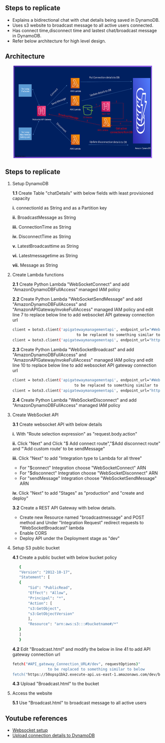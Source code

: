 ## Steps to replicate

* Explains a bidirectional chat with chat details being saved in DynamoDB.
* Uses s3 website to broadcast message to all active users connected.
* Has connect time,disconnect time and lastest chat/broadcast message in DynamoDB.
* Refer below architecture for high level design.

## Architecture
<p align="center">
  <img src="Slide.png" width="450" height="300" title="Architecture"> 
</p>

## Steps to replicate
  
  1. Setup DynamoDB
  
     **1.1** Create Table "chatDetails" with below fields with least provisioned capacity
     
	    **i.** connectionId as String and as a Partition key
		
	    **ii.** BroadcastMessage as String
		
	    **iii.** ConnectionTime as String
		
	    **iv.** DisconnectTime as String

	    **v.** LatestBroadcasttime as String

	    **vi.** Latestmessagetime as String

	    **vii.** Message as String		
		
  2. Create Lambda functions
  
      **2.1** Create Python Lambda "WebSocketConnect" and add "AmazonDynamoDBFullAccess" managed IAM policy 
      
      **2.2** Create Python Lambda "WebSocketSendMessage" and add "AmazonDynamoDBFullAccess" and "AmazonAPIGatewayInvokeFullAccess" managed IAM policy and edit line 7 to replace below line to add websocket API gateway connection url
      	
		```bash
		client = boto3.client('apigatewaymanagementapi', endpoint_url="#Websocket_API_gateway_connection_URL#/production")
									 to be replaced to something similar to below
		client = boto3.client('apigatewaymanagementapi', endpoint_url="https://3kzyms47sk.execute-api.us-east-1.amazonaws.com/production")
		```

      **2.3** Create Python Lambda "WebSocketBroadcast" and add "AmazonDynamoDBFullAccess" and "AmazonAPIGatewayInvokeFullAccess" managed IAM policy and edit line 10 to replace below line to add websocket API gateway connection url
      
		```bash
		client = boto3.client('apigatewaymanagementapi', endpoint_url="#Websocket_API_gateway_connection_URL#/production")
									to be replaced to something similar to below
		client = boto3.client('apigatewaymanagementapi', endpoint_url="https://3kzyms47sk.execute-api.us-east-1.amazonaws.com/production")
		```
				
      **2.4** Create Python Lambda "WebSocketDisconnect" and add "AmazonDynamoDBFullAccess" managed IAM policy

  3. Create WebSocket API
  
       **3.1** Create websocket API with below details
       
		**i.** With "Route selection expression" as "request.body.action"
		
		**ii.** Click "Next" and Click "$ Add connect route","$Add disconnect route" and "'Add custom route' to be sendMessage"
		
		**iii.** Click "Next" to add "Integration type to Lambda for all three"
		
		* For "$connect" Integration choose "WebSocketConnect" ARN
		* For "$disconnect" Integration choose "WebSocketDisconnect" ARN
		* For "sendMessage" Integration choose "WebSocketSendMessage" ARN
		
		**iv.** Click "Next" to add "Stages" as "production" and "create and deploy"
		
       **3.2** Create a REST API Gateway with below details.
       
	    * Create new Resource named "broadcastmessage" and POST method and Under "Integration Request" redirect requests to "WebSocketBroadcast" lambda 
		* Enable CORS
		* Deploy API under the Deployment stage as "dev"
		
  4. Setup S3 public bucket

       **4.1** Create a public bucket with below bucket policy
	 ```bash
		{
	    "Version": "2012-10-17",
	    "Statement": [
		{
		    "Sid": "PublicRead",
		    "Effect": "Allow",
		    "Principal": "*",
		    "Action": [
			"s3:GetObject",
			"s3:GetObjectVersion"
		    ],
		    "Resource": "arn:aws:s3:::#bucketname#/*"
		}
	    ]
		}
	  ```
	
       **4.2**  Edit "Broadcast.html" and modify the below in line 41 to add API gateway connection url   
        ```bash
		fetch("#API_gateway_Connection_URL#/dev", requestOptions)"
						to be replaced to something similar to below	
		fetch("https://50opsp1bk2.execute-api.us-east-1.amazonaws.com/dev/broadcastmessage", requestOptions)
		```
		
       **4.3**  Upload "Broadcast.html" to the bucket
   
  5. Access the website

      **5.1**  Use "Broadcast.html" to broadcast message to all active users
      

## Youtube references

<!-- YOUTUBE:START -->
- [Websocket setup](https://www.youtube.com/watch?v=FIrzkt7kH80&t=37s)
- [Upload connection details to DynamoDB](https://www.youtube.com/watch?v=n5XFPLo4Bbw&t=2692s)
<!-- YOUTUBE:END -->


<!-- 1. item1
1. item2
    1. subitem1
    2. subitem2 -->

